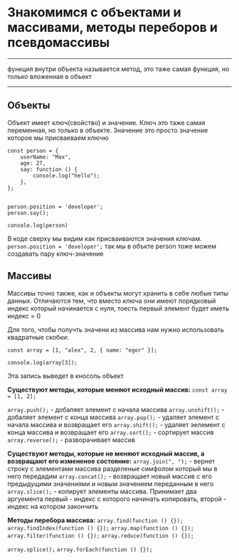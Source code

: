 # Знакомимся с объектами и массивами, методы переборов и псевдомассивы

---

функция внутри объекта называется метод, это таже самая функция, но только вложенная в объект

---

## Объекты

Объект имеет ключ(свойство) и значение. Ключ это таже самая переменная, но только в объекте. Значение это просто значение которое мы присваеваем ключю

```
const person = {
	userName: "Max",
	age: 27,
	say: function () {
		console.log("hello");
	},
};


person.position = 'developer';
person.say();

console.log(person)

```

В коде сверху мы видим как присваиваются значения ключам. `person.position = 'developer';` так мы в объкте person тоже можем создавать пару ключ-значение

## Массивы

Массивы точно также, как и объекты могут хранить в себе любые типы данных. Отличаются тем, что вместо ключа они имеют порядковый индекс который начинается с нуля, тоесть первый элемент будет иметь индекс = 0

Для того, чтобы получть значени из массива нам нужно использовать квадратные скобки:

```
const array = [1, "alex", 2, { name: "egor" }];

console.log(array[3]);

```

Эта запись выведет в кносоль объект

**Существуют методы, которые меняют исходный массив:**
`const array = [1, 2];`

`array.push();` - добаляет элемент с начала массива
`array.unshift();` - добаляет элемент с конца массива
`array.pop();` - удаляет элемент с начала массива и возвращает его
`array.shift();` - удаляет эелемент с конца массива и возвращает его
`array.sort();` - сортирует массив
`array.reverse();` - разворачивает массив

**Существуют методы, которые не меняют исходный массив, а возвращают его измененое состояние:**
`array.join(", ");` - вернет строку с элементами массива разделеные симфолом который мы в него передадим
`array.concat();` - возвращает новый массив с его предыдущими значениями и новым значением переданным в него
`array.slice();` - копирует элементы массива. Принимает два аргуемента первый - индекс с которого начинать копировать, второй - индекс на котором закончить

**Методы перебора массива:**
`array.find(function () {});`
`array.findIndex(function () {});`
`array.map(function () {});`
`array.filter(function () {});`
`array.reduce(function () {});`

`array.splice();`
`array.forEach(function () {});`
